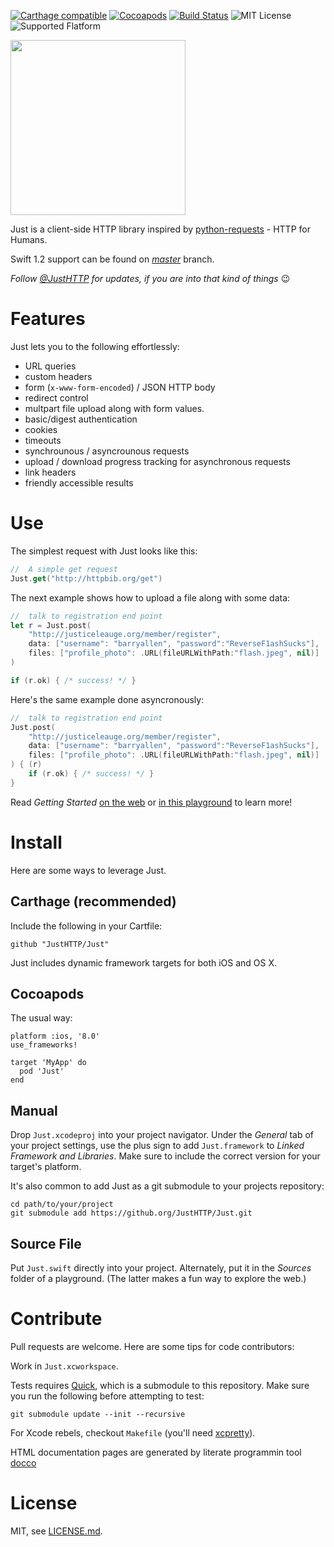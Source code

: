 [![Carthage compatible](https://img.shields.io/badge/Carthage-compatible-4BC51D.svg?style=flat)](https://github.com/Carthage/Carthage)
[![Cocoapods](https://img.shields.io/cocoapods/v/Just.svg)](https://cocoapods.org/pods/Just)
[![Build Status](https://travis-ci.org/JustHTTP/Just.svg?branch=swift-2.0)](https://travis-ci.org/JustHTTP/Just)
![MIT License](https://img.shields.io/badge/license-MIT-grey.svg)
![Supported Flatform](https://img.shields.io/badge/platform-iOS%20%7C%20OS%20X%20%7C%20watchOS-lightgrey.svg)

<img src="https://raw.githubusercontent.com/JustHTTP/Just/master/Docs/IconMasked.png" width="280" height="280">

Just is a client-side HTTP library inspired by [python-requests][] - HTTP for Humans.

Swift 1.2 support can be found on *[master][]* branch.

*Follow [@JustHTTP][twitter] for updates, if you are into that kind of things* 😉

[python-requests]: http://python-requests.org "python-requests"
[twitter]: https://twitter.com/JustHTTP
[master]: https://github.com/JustHTTP/Just/tree/master "Just support for Swift 1.2"
#   Features

Just lets you to the following effortlessly:

-   URL queries
-   custom headers
-   form (`x-www-form-encoded`) / JSON HTTP body
-   redirect control
-   multpart file upload along with form values.
-   basic/digest authentication
-   cookies
-   timeouts
-   synchrounous / asyncrounous requests
-   upload / download progress tracking for asynchronous requests
-   link headers
-   friendly accessible results

#  Use

The simplest request with Just looks like this:

```swift
//  A simple get request
Just.get("http://httpbib.org/get")
```

The next example shows how to upload a file along with some data:

```swift
//  talk to registration end point
let r = Just.post(
    "http://justiceleauge.org/member/register",
    data: ["username": "barryallen", "password":"ReverseF1ashSucks"],
    files: ["profile_photo": .URL(fileURLWithPath:"flash.jpeg", nil)]
)

if (r.ok) { /* success! */ }
```

Here's the same example done asyncronously:

```swift
//  talk to registration end point
Just.post(
    "http://justiceleauge.org/member/register",
    data: ["username": "barryallen", "password":"ReverseF1ashSucks"],
    files: ["profile_photo": .URL(fileURLWithPath:"flash.jpeg", nil)]
) { (r)
    if (r.ok) { /* success! */ }
}

```

Read *Getting Started* [on the web][starting link] or
[in this playground][starting playground] to learn more!

[starting playground]: https://github.com/JustHTTP/Just/raw/swift-2.0/Docs/QuickStart.zip
[starting link]: http://docs.justhttp.net/QuickStart.html

#  Install

Here are some ways to leverage Just.

## Carthage (recommended)

Include the following in your Cartfile:

    github "JustHTTP/Just"

Just includes dynamic framework targets for both iOS and OS X.

## Cocoapods

The usual way:

    platform :ios, '8.0'
    use_frameworks!

    target 'MyApp' do
      pod 'Just'
    end

## Manual

Drop `Just.xcodeproj` into your project navigator. Under the *General* tab of
your project settings, use the plus sign to add `Just.framework` to
*Linked Framework and Libraries*. Make sure to include the correct version
for your target's platform.

It's also common to add Just as a git submodule to your projects repository:

    cd path/to/your/project
    git submodule add https://github.org/JustHTTP/Just.git


## Source File

Put `Just.swift` directly into your project. Alternately, put it in the
*Sources* folder of a playground. (The latter makes a fun way to explore the
web.)


[Carthage]: https://github.com/Carthage/Carthage "Carthage"


#  Contribute

Pull requests are welcome. Here are some tips for code contributors:

Work in `Just.xcworkspace`.

Tests requires [Quick][], which is a submodule to this repository. Make sure
you run the following before attempting to test:

    git submodule update --init --recursive

For Xcode rebels, checkout `Makefile` (you'll need [xcpretty][]).

HTML documentation pages are generated by literate programmin tool [docco][]


[Quick]: https://github.com/Quick/Quick "Quick"
[xcpretty]: https://github.com/supermarin/xcpretty "xcpretty"
[docco]: http://jashkenas.github.io/docco/ "docco"

#  License

MIT, see [LICENSE.md](https://github.com/JustHTTP/Just/blob/master/LICENSE.md).
